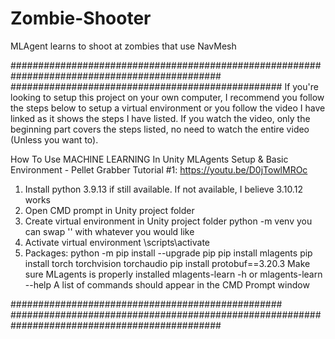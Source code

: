 # Zombie-Shooter
MLAgent learns to shoot at zombies that use NavMesh

##############################################################################################
#################################################
If you're looking to setup this project on your own computer, I recommend you follow the steps 
below to setup a virtual environment or you follow the video I have linked as it shows
the steps I have listed. If you watch the video, only the beginning part covers
the steps listed, no need to watch the entire video (Unless you want to).

How To Use MACHINE LEARNING In Unity MLAgents Setup & Basic Environment - Pellet Grabber Tutorial #1:
    https://youtu.be/D0jTowlMROc

1. Install python 3.9.13 if still available. If not available, I believe 3.10.12 works
2. Open CMD prompt in Unity project folder
3. Create virtual environment in Unity project folder
     python -m venv <venvName>
     you can swap '<venvName>' with whatever you would like
4. Activate virtual environment
     <venvName>\scripts\activate
5. Packages:
     python -m pip install --upgrade pip
     pip install mlagents
     pip install torch torchvision torchaudio
	   pip install protobuf==3.20.3
   Make sure MLagents is properly installed
     mlagents-learn -h
     or
     mlagents-learn --help
       A list of commands should appear in the CMD Prompt window

#################################################
##############################################################################################
